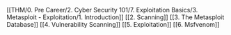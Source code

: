 [[THM/0. Pre Career/2. Cyber Security 101/7. Exploitation Basics/3. Metasploit - Exploitation/1. Introduction]]
[[2. Scanning]]
[[3. The Metasploit Database]]
[[4. Vulnerability Scanning]]
[[5. Exploitation]]
[[6. Msfvenom]]
